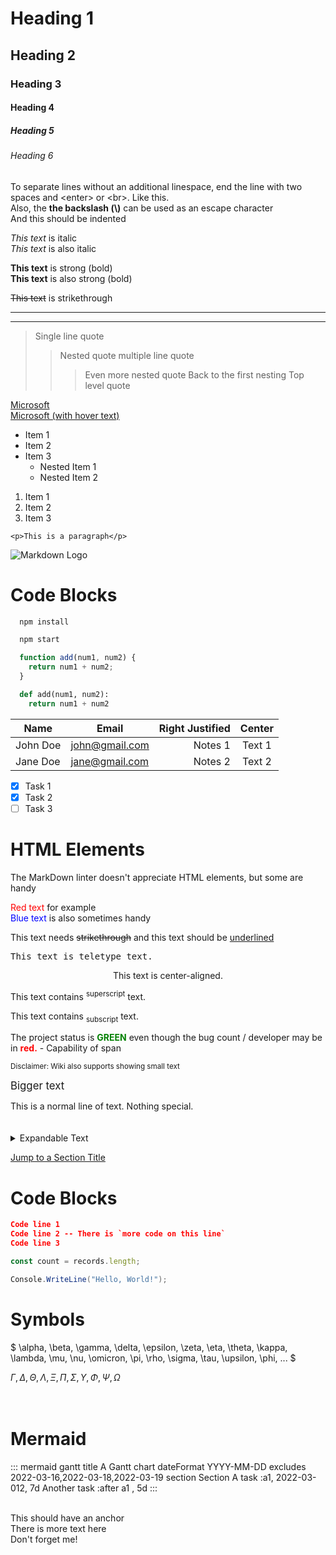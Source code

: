 <!-- Headings -->
# Heading 1

## Heading 2

### Heading 3

#### Heading 4

##### Heading 5

###### Heading 6

<!-- New line -->
To separate lines without an additional linespace, end the line with two spaces and \<enter> or \<br>.
Like this.  
Also, the **the backslash (\\)** can be used as an escape character  
And this should be indented
<!-- Italics -->
*This text* is italic  
_This text_ is also italic

<!-- Strong -->
**This text** is strong (bold)  
__This text__ is also strong (bold)

<!-- Strikethrough -->
~~This text~~ is strikethrough

<!-- Horizontal Rule -->

---
___

<!-- Blockquote -->
> Single line quote
>> Nested quote
>> multiple line
>> quote
>>> Even more nested quote
>> Back to the first nesting
> Top level quote

<!-- Links -->
[Microsoft](http://www.microsoft.com)  
[Microsoft (with hover text)](http://www.microsoft.com "This is the hover text")

<!-- UL -->
* Item 1
* Item 2
* Item 3
  * Nested Item 1
  * Nested Item 2

<!-- OL -->
1. Item 1
1. Item 2
1. Item 3

<!-- Inline Code Block -->
`<p>This is a paragraph</p>`

<!-- Images -->
![Markdown Logo](https://uhf.microsoft.com/images/microsoft/RE1Mu3b.png "Images also have hover text")

# Code Blocks
<!-- Code Blocks -->
```bash
  npm install

  npm start
```

```javascript
  function add(num1, num2) {
    return num1 + num2;
  }
```

```python
  def add(num1, num2):
    return num1 + num2
```

<!-- Tables -->
| Name     | Email          |Right Justified|Center|
| -------- | -------------- |--------------:|:----:|
| John Doe | john@gmail.com |Notes 1|Text 1|
| Jane Doe | jane@gmail.com |Notes 2|Text 2|

<!-- Task List -->
* [x] Task 1
* [x] Task 2
* [ ] Task 3

# HTML Elements
The MarkDown linter doesn't appreciate HTML elements, but some are handy  

<font color="red">Red text</font> for example  
<font color="blue">Blue text</font> is also sometimes handy

<p>This text needs <del>strikethrough</del> and this text should be <ins>underlined</ins>
<p><tt>This text is teletype text.</tt></p>
<center>This text is center-aligned.</center>
<p>This text contains <sup>superscript</sup> text.</p>
<p>This text contains <sub>subscript</sub> text.</p>
<p>The project status is <span style="color:green;font-weight:bold">GREEN</span> even though the bug count / developer may be in <span style="color:red;font-weight:bold">red.</span> - Capability of span
<p><small>Disclaimer: Wiki also supports showing small text</small></p>
<p><big>Bigger text</big></p>
This is a normal line of text.  Nothing special.  
<br><br><br>
<details>
  <summary>Expandable Text</summary>  

## Heading

  1. A numbered
  2. list
     * With some
     * Sub bullets
</details>

[Jump to a Section Title](#blibbit)

# Code Blocks
``` json
Code line 1
Code line 2 -- There is `more code on this line`
Code line 3
```

``` js
const count = records.length;
```

``` csharp
Console.WriteLine("Hello, World!");
```

# Symbols
$
\alpha, \beta, \gamma, \delta, \epsilon, \zeta, \eta, \theta, \kappa, \lambda, \mu, \nu, \omicron, \pi, \rho, \sigma, \tau, \upsilon, \phi, ...
$  


$\Gamma,  \Delta,  \Theta, \Lambda, \Xi, \Pi, \Sigma, \Upsilon, \Phi, \Psi, \Omega$
<br><br><br>

# Mermaid

::: mermaid
gantt
    title A Gantt chart
    dateFormat YYYY-MM-DD
    excludes 2022-03-16,2022-03-18,2022-03-19
    section Section
    A task          :a1, 2022-03-012, 7d
    Another task    :after a1 , 5d
:::


<a id="blibbit"></a>  
This should have an anchor  
There is more text here  
Don't forget me!  
